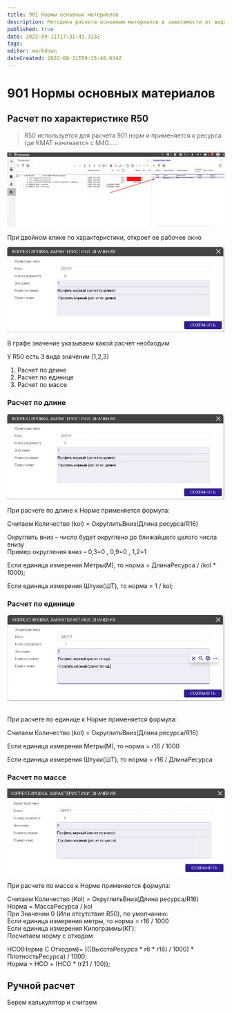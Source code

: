 ```yaml
---
title: 901 Нормы основных материалов
description: Методика расчета основным материалов в зависимости от вида расчета
published: true
date: 2022-09-11T17:31:41.313Z
tags: 
editor: markdown
dateCreated: 2022-08-31T09:15:40.634Z
---
```


# 901 Нормы основных материалов

## Расчет по характеристике R50

>R50 используется для расчета 901 норм и применяется к ресурса где КМАТ начинается с М40…..

![](<../../../../assets/0 (103).png>)

При двойном клике по характеристики, откроет ее рабочее окно

![](<../../../../assets/1 (44).png>)

В графе значение указываем какой расчет необходим

У R50 есть 3 вида значении \[1,2,3]

1. Расчет по длине
2. Расчет по единице
3. Расчет по массе

### Расчет по длине

![](<../../../../assets/2 (123).png>)

При расчете по длине к Норме применяется формула:

Считаем Количество (kol) = ОкруглитьВниз(Длина ресурса/R16)

Округлить вниз – число будет округлено до ближайшего целого числа внизу\
Пример округления вниз – 0,3=0 , 0,9=0 , 1,2=1

Если единица измерения Метры(М), то норма = ДлинаРесурса / (kol \* 1000);

Если единица измерения Штуки(ШТ), то норма = 1 / kol;

### Расчет по единице

![](<../../../../assets/3 (112).png>)

\
При расчете по единице к Норме применяется формула:

Считаем Количество (kol) = ОкруглитьВниз(Длина ресурса/R16)

Если единица измерения Метры(М), то норма = r16 / 1000

Если единица измерения Штуки(ШТ), то норма = r16 / ДлинаРесурса

### Расчет по массе

![](<../../../../assets/4 (48).png>)

При расчете по массе к Норме применяется формула:

Считаем Количество (Kol) = ОкруглитьВниз(Длина ресурса/R16)\
Норма = МассаРесурса / kol\
При Значении 0 (Или отсутствие R50), по умолчанию:\
Если единица измерения метры, то норма = r16 / 1000\
Если единица измерения Килограммы(КГ):\
&#x20;Посчитаем норму с отходом

НСО(Норма С Отходом)= (((ВысотаРесурса \* r6 \* r16) / 1000) \* ПлотностьРесурса) / 1000;\
Норма = НСО + (НСО \* (r21 / 100));

## Ручной расчет

Берем калькулятор и считаем
